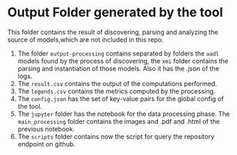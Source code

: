 # Output Folder generated by the tool

This folder contains the result of discovering, parsing and analyzing the source of models,which are not included in this repo.

1. The folder `output-processing` contains separated by folders the `aadl` models found by the process of discovering, the `xmi` folder contains the parsing and instantiation of those models. Also it has the .json of the logs.
2. The `result.csv` contains the output of the computations performed.
3. The `legends.csv` contains the metrics computed by the processing.
4. The `config.json` has the set of key-value pairs for the global config of the tool.
5. The `jupyter` folder has the notebook for the data processing phase. The `main_processing` folder contains the images and .pdf and .html of the previous notebook.
6. The `scripts` folder contains now the script for query the repository endpoint on github.

